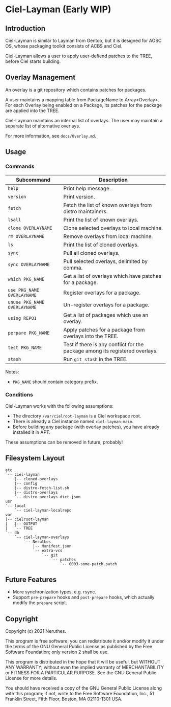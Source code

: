 # Ciel-Layman (Early WIP)

## Introduction

Ciel-Layman is similar to Layman from Gentoo, but it is designed for AOSC OS, whose packaging toolkit consists of ACBS and Ciel.

Ciel-Layman allows a user to apply user-defiend patches to the TREE, before Ciel starts building.

## Overlay Management

An overlay is a git repository which contains patches for packages.

A user maintains a mapping table from PackageName to Array\<Overlay>. For each Overlay being enabled on a Package, its patches for the package are applied into the TREE.

Ciel-Layman maintains an internal list of overlays. The user may maintain a separate list of alternative overlays.

For more information, see `docs/Overlay.md`.

## Usage

### Commands

| Subcommand                   | Description                                                                  |
| ---------------------------- | ---------------------------------------------------------------------------- |
| `help`                       | Print help message.                                                          |
| `version`                    | Print version.                                                               |
| `fetch`                      | Fetch the list of known overlays from distro maintainers.                    |
| `lsall`                      | Print the list of known overlays.                                            |
| `clone OVERLAYNAME`          | Clone selected overlays to local machine.                                    |
| `rm OVERLAYNAME`             | Remove overlays from local machine.                                          |
| `ls`                         | Print the list of cloned overlays.                                           |
| `sync`                       | Pull all cloned overlays.                                                    |
| `sync OVERLAYNAME`           | Pull selected overlays, delimited by comma.                                  |
| `which PKG_NAME`             | Get a list of overlays which have patches for a package.                     |
| `use PKG_NAME OVERLAYNAME`   | Register overlays for a package.                                             |
| `unuse PKG_NAME OVERLAYNAME` | Un-register overlays for a package.                                          |
| `using REPO1`                | Get a list of packages which use an overlay.                                 |
| `perpare PKG_NAME`           | Apply patches for a package from overlays into the TREE.                     |
| `test PKG_NAME`              | Test if there is any conflict for the package among its registered overlays. |
| `stash`                      | Run `git stash` in the TREE.                                                 |

Notes:

- `PKG_NAME` should contain category prefix.

### Conditions

Ciel-Layman works with the following assumptions:

- The directory `/var/cielroot-layman` is a Ciel workspace root.
- There is already a Ciel instance named `ciel-layman-main`.
- Before building any package (with overlay patches), you have already installed it in APT.

These assumptions can be removed in future, probably!

## Filesystem Layout

```
etc
`-- ciel-layman
    |-- cloned-overlays
    |-- config
    |-- distro-fetch-list.sh
    |-- distro-overlays
    `-- distro-overlays-dict.json
usr
`-- local
    `-- ciel-layman-localrepo
var
|-- cielroot-layman
|   |-- OUTPUT
|   `-- TREE
`-- db
    `-- ciel-layman-overlays
        `-- Neruthes
            |-- Manifest.json
            `-- extra-vcs
                `-- git
                    `-- patches
                        `-- 0003-some-patch.patch
```

## Future Features

- More synchronization types, e.g. rsync.
- Support `pre-prepare` hooks and `post-prepare` hooks, which actually modify the `prepare` script.

## Copyright

Copyright (c) 2021 Neruthes.

This program is free software; you can redistribute it and/or modify
it under the terms of the GNU General Public License as published by
the Free Software Foundation; only version 2 shall be use.

This program is distributed in the hope that it will be useful,
but WITHOUT ANY WARRANTY; without even the implied warranty of
MERCHANTABILITY or FITNESS FOR A PARTICULAR PURPOSE.  See the
GNU General Public License for more details.

You should have received a copy of the GNU General Public License along
with this program; if not, write to the Free Software Foundation, Inc.,
51 Franklin Street, Fifth Floor, Boston, MA 02110-1301 USA.